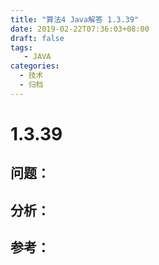 ```yaml
---
title: "算法4 Java解答 1.3.39"
date: 2019-02-22T07:36:03+08:00
draft: false
tags:
   - JAVA
categories:
  - 技术
  - 归档
---
```



# 1.3.39

## 问题：


## 分析：


## 参考：


